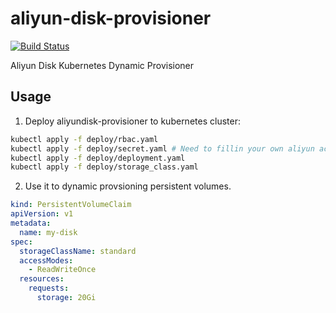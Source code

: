 # aliyun-disk-provisioner

[![Build Status](https://travis-ci.org/pragkent/aliyun-disk-provisioner.svg?branch=master)](https://travis-ci.org/pragkent/aliyun-disk-provisioner)

Aliyun Disk Kubernetes Dynamic Provisioner

## Usage

1. Deploy aliyundisk-provisioner to kubernetes cluster:
```bash
kubectl apply -f deploy/rbac.yaml
kubectl apply -f deploy/secret.yaml # Need to fillin your own aliyun access key
kubectl apply -f deploy/deployment.yaml
kubectl apply -f deploy/storage_class.yaml
```

2. Use it to dynamic provsioning persistent volumes.

```yaml
kind: PersistentVolumeClaim
apiVersion: v1
metadata:
  name: my-disk
spec:
  storageClassName: standard
  accessModes:
    - ReadWriteOnce
  resources:
    requests:
      storage: 20Gi
```

